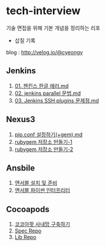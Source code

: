 # tech-interview
기술 면접을 위해 기본 개념을 정리하는 리포
+ 삽질 기록

blog : http://velog.io/@cyeongy

## Jenkins

1. [01. 젠킨스 한글 에러.md](./젠킨스/01.%20젠킨스%20한글%20에러.md)
2. [02. jenkins parallel 문법.md](./젠킨스/02.%20jenkins%20parallel%20문법.md)
3. [03. Jenkins SSH plugins 문제점.md](./젠킨스/03.%20Jenkins%20SSH%20plugins-문제점.md)

## Nexus3

1. [pip.conf 설정하기(+gem).md](https://github.com/cyeongy/tech-interview/blob/main/nexus3/pip.conf%20%EC%84%A4%EC%A0%95%ED%95%98%EA%B8%B0(%2Bgem).md)
2. [rubygem 저장소 만들기-1](https://github.com/cyeongy/tech-interview/blob/main/nexus3/rubygem%20%EC%A0%80%EC%9E%A5%EC%86%8C%20%EB%A7%8C%EB%93%A4%EA%B8%B0-1.md)
3. [rubygem 저장소 만들기-2](https://github.com/cyeongy/tech-interview/blob/main/nexus3/rubygem%20%EC%A0%80%EC%9E%A5%EC%86%8C%20%EB%A7%8C%EB%93%A4%EA%B8%B0-2.md)

## Ansbile

1. [앤서블 설치 및 준비](./Ansible/앤서블%20설치%20및%20준비.md)
2. [앤서블 파이썬 인터프리터](./Ansible/앤서블%20파이썬%20인터프리터.md)

## Cocoapods

1. [코코아팟 사내망 구축하기](./cocoapods/00.%20cocoapods%20사내망%20구축하기.md)
2. [Spec Repo](./cocoapods/01.%20Spec%20Repo.md)
3. [Lib Repo](./cocoapods/02.%20cocoapods:%20Lib%20Repo.md)
